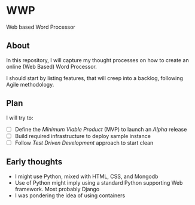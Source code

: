 # WWP
Web based Word Processor

## About
In this repository, I will capture my thought processes on how to create an online (Web Based) Word Processor.

I should start by listing features, that will creep into a backlog, following Agile methodology. 

## Plan
I will try to:
* [ ] Define the _Minimum Viable Product_ (MVP) to launch an _Alpha_ release 
* [ ] Build required infrastructure to deploy sample instance 
* [ ] Follow _Test Driven Development_ approach to start clean 

## Early thoughts
* I might use Python, mixed with HTML, CSS, and Mongodb 
* Use of Python might imply  using a standard Python supporting Web framework. Most probably Django 
* I was pondering the idea of using containers 
